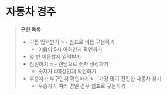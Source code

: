 # 자동차 경주
> **구현 목록**
> - 이름 입력받기
    >   - 쉼표로 이름 구분하기
>   - 이름이 5자 이하인지 확인하기
> - 몇 번 이동할지 입력받기
> - 전진하기
    >   - 랜덤으로 숫자 생성하기
>   - 숫자가 4이상인지 확인하기
> - 우승자가 누구인지 확인하기
    >   - 가장 많이 전진한 자동차 찾기
>   - 우승자가 여러 명일 경우 쉼표로 구분하기